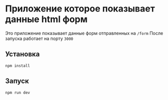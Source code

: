 # Приложение которое показывает данные html форм

Это приложение показывает данные форм отправленных на `/form`
После запуска работает на порту `3000`

## Установка

```npm install```

## Запуск

```npm run dev```
